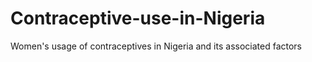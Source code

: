 # Contraceptive-use-in-Nigeria
Women's usage of contraceptives in Nigeria and its associated factors
